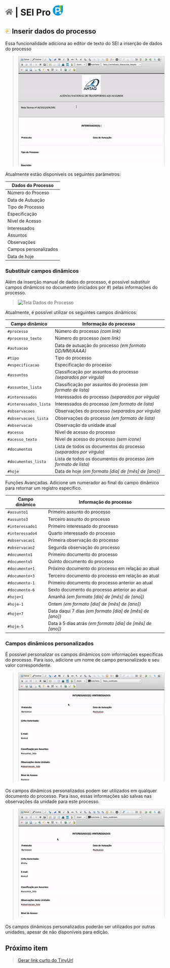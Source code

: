 # [![Home](../img/home.png)](../) |  SEI Pro ![Icone](../img/icon-32.png)

## ![SEI Pro Dados do Processo](../img/icon-dadosprocesso.png) Inserir dados do processo

Essa funcionalidade adiciona ao editor de texto do SEI a inserção de dados do processo

> ![Tela Dados do Processo](../img/tela-dadosprocesso-1.gif) 

Atualmente estão disponíveis os seguintes parâmetros: 

|  Dados do Processo  |
| ------------------- | 
|  Número do Proceso |
|  Data de Autuação |
|  Tipo de Processo |
|  Especificação |
|  Nível de Acesso |
|  Interessados |
|  Assuntos |
|  Observações |
| Campos personalizados |
|  Data de hoje |

### Substituir campos dinâmicos

Além da inserção manual de dados do processo, é possível substituir campos dinâmicos no documento (iniciados por #) pelas informações do processo.

> ![Tela Dados do Processo](../img/tela-dadosprocesso1.gif) 

Atualmente, é possível utilizar os seguintes campos dinâmicos:

|  Campo dinâmico  | Informação do processo |
| ------------------- | ------------------- | 
| `#processo`  |  Número do processo _(com link)_ |
| `#processo_texto`  |  Número do processo _(sem link)_ |
| `#autuacao`  |  Data de autuação do processo _(em formato DD/MM/AAAA)_ |
| `#tipo`  |  Tipo do processo |
| `#especificacao`  |  Especificação do processo |
| `#assuntos`  |  Classificação por assuntos do processo _(separados por vírgula)_ |
| `#assuntos_lista`  |  Classificação por assuntos do processo _(em formato de lista)_ |
| `#interessados`  |  Interessados do processo _(separados por vírgula)_ |
| `#interessados_lista`  |  Interessados do processo _(em formato de lista)_ |
| `#observacoes`  |  Observações do processo _(separados por vírgula)_ |
| `#observacoes_lista`  |  Observações do processo _(em formato de lista)_ |
| `#observacao`  |  Observação da unidade atual |
| `#acesso`  |  Nível de acesso do processo |
| `#acesso_texto`  |  Nível de acesso do processo _(sem ícone)_ |
| `#documentos`  |  Lista de todos os documentos do processo _(separados por vírgula)_ |
| `#documentos_lista`  |  Lista de todos os documentos do processo _(em formato de lista)_ |
| `#hoje`  |  Data de hoje _(em formato [dia] de [mês] de [ano])_ |

Funções Avançadas. Adicione um numerador ao final do campo dinâmico para retornar um registro específico.

|  Campo dinâmico  | Informação do processo |
| ------------------- | ------------------- | 
| `#assunto1`  |  Primeiro assunto do processo |
| `#assunto3`  |  Terceiro assunto do processo |
| `#interessado1`  |  Primeiro interessado do processo |
| `#interessado4`  |  Quarto interessado do processo |
| `#observacao1`  |  Primeira observação do processo |
| `#observacao2`  |  Segunda observação do processo |
| `#documento1`  |  Primeiro documento do processo |
| `#documento5`  |  Quinto documento do processo |
| `#documento+1`  |  Próximo documento do processo em relação ao atual |
| `#documento+3`  |  Terceiro documento do processo em relação ao atual |
| `#documento-1`  |  Primeiro documento do processo anterior ao atual |
| `#documento-6`  |  Sexto documento do processo anterior ao atual |
| `#hoje+1`  |  Amanhã _(em formato [dia] de [mês] de [ano])_ |
| `#hoje-1`  |  Ontem _(em formato [dia] de [mês] de [ano])_ |
| `#hoje+7`  |  Data daqui 7 dias _(em formato [dia] de [mês] de [ano])_ |
| `#hoje-5`  |  Data à 5 dias atrás _(em formato [dia] de [mês] de [ano])_ |


### Campos dinâmicos personalizados

É possível personalizar os campos dinâmicos com informações específicas do processo.
Para isso, adicione um nome de campo personalizado e seu valor correspondente.

> ![Tela Dados do Processo](../img/tela-dadosprocesso2.gif) 

Os campos dinâmicos personalizados podem ser utilizados em qualquer documento do processo. Para isso, essas informações são salvas nas observações da unidade para este processo.

> ![Tela Dados do Processo](../img/tela-dadosprocesso3.gif) 

Os campos dinâmicos personalizados poderão ser utilizados por outras unidades, apesar de não disponíveis para edição.

## Próximo item

> [Gerar link curto do TinyUrl](./LINKCURTO.md)
